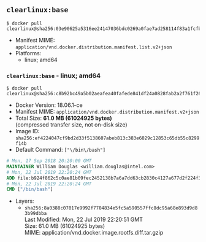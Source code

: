 ## `clearlinux:base`

```console
$ docker pull clearlinux@sha256:03e90625a5316ee24147036bdc0269a0fae7ad258114f83a1fcfb81bdbb2701a
```

-	Manifest MIME: `application/vnd.docker.distribution.manifest.list.v2+json`
-	Platforms:
	-	linux; amd64

### `clearlinux:base` - linux; amd64

```console
$ docker pull clearlinux@sha256:c8b92bc49a5b02aeafea40fafede841df24a0828fab2a2f761f2684f249f6395
```

-	Docker Version: 18.06.1-ce
-	Manifest MIME: `application/vnd.docker.distribution.manifest.v2+json`
-	Total Size: **61.0 MB (61024925 bytes)**  
	(compressed transfer size, not on-disk size)
-	Image ID: `sha256:ef4224047cf9bd2d33f5138607abeb813c383e6029c12853c65db55c8299f14b`
-	Default Command: `["\/bin\/bash"]`

```dockerfile
# Mon, 17 Sep 2018 20:20:00 GMT
MAINTAINER William Douglas <william.douglas@intel.com>
# Mon, 22 Jul 2019 22:20:24 GMT
ADD file:b924f862c5c0ae81b09fec2452138b7a6a7dd63cb2830c4127a677d2f224f3d0 in / 
# Mon, 22 Jul 2019 22:20:24 GMT
CMD ["/bin/bash"]
```

-	Layers:
	-	`sha256:8a0388c07017e9992f7704834e5fc5a590557ffc8dc95a68e893d9d83b99dbba`  
		Last Modified: Mon, 22 Jul 2019 22:20:51 GMT  
		Size: 61.0 MB (61024925 bytes)  
		MIME: application/vnd.docker.image.rootfs.diff.tar.gzip
